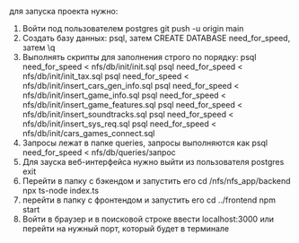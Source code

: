 для запуска проекта нужно:
1) Войти под пользователем postgres 
git push -u origin main
2) Создать базу данных:
psql, затем CREATE DATABASE need_for_speed, затем \q
3) Выполнять скрипты для заполнения строго по порядку:
psql need_for_speed < nfs/db/init/init.sql
psql need_for_speed < nfs/db/init/init_tax.sql
psql need_for_speed < nfs/db/init/insert_cars_gen_info.sql
psql need_for_speed < nfs/db/init/insert_game_info.sql
psql need_for_speed < nfs/db/init/insert_game_features.sql
psql need_for_speed < nfs/db/init/insert_soundtracks.sql
psql need_for_speed < nfs/db/init/insert_sys_req.sql
psql need_for_speed < nfs/db/init/cars_games_connect.sql
5) Запросы лежат в папке queries, запросы выполняются как psql need_for_speed < nfs/db/queries/запрос
6) Для зауска веб-интерфейса нужно выйти из пользователя postgres
exit
7) Перейти в папку с бэкендом и запустить его
cd /nfs/nfs_app/backend
npx ts-node index.ts
8) перейти в папку с фронтендом и запустить его
cd ../frontend
npm start
9) Войти в браузер и в поисковой строке ввести localhost:3000 или перейти на нужный порт, который будет в терминале
